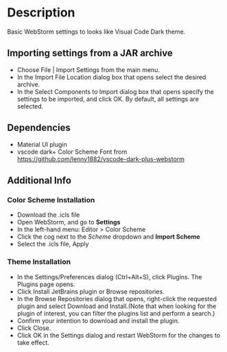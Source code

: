 # Description
Basic WebStorm settings to looks like Visual Code Dark theme.
## Importing settings from a JAR archive
* Choose File | Import Settings from the main menu.
* In the Import File Location dialog box that opens select the desired archive.
* In the Select Components to Import dialog box that opens specify the settings to be imported, and click OK. By default, all settings are selected. 

## Dependencies
* Material UI plugin
* vscode dark+ Color Scheme Font from https://github.com/lenny1882/vscode-dark-plus-webstorm

## Additional Info   
### Color Scheme Installation
* Download the .icls file
* Open WebStorm, and go to __Settings__
* In the left-hand menu: Editor > Color Scheme
* Click the cog next to the _Scheme_ dropdown and __Import Scheme__
* Select the .icls file, Apply
### Theme Installation
* In the Settings/Preferences dialog (Ctrl+Alt+S), click Plugins. The Plugins page opens.
* Click Install JetBrains plugin or Browse repositories.
* In the Browse Repositories dialog that opens, right-click the requested plugin and select Download and Install.(Note that when looking for the plugin of interest, you can filter the plugins list and perform a search.)
* Confirm your intention to download and install the plugin.
* Click Close.
* Click OK in the Settings dialog and restart WebStorm for the changes to take effect. 
